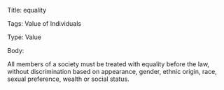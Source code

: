 Title:  equality

Tags:   Value of Individuals

Type:   Value

Body: 

All members of a society must be treated with equality before the law, without discrimination based on appearance, gender, ethnic origin, race, sexual preference, wealth or social status. 

